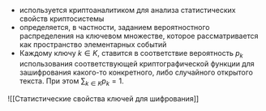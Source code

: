 - используется криптоаналитиком для анализа статистических свойств криптосистемы
- определяется, в частности, заданием вероятностного распределения на ключевом множестве, которое рассматривается как пространство элементарных событий
- Каждому ключу $k \in K$, ставится в соответствие вероятность $p_k$ использования соответствующей криптографической функции для зашифрования какого-то конкретного, либо случайного открытого текста. При этом $\sum_{k \in K} p_{k} = 1$.

![[Статистические свойства ключей для шифрования]]